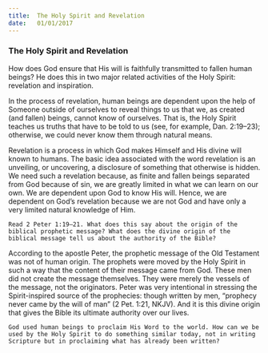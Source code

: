 ```yaml
---
title:  The Holy Spirit and Revelation
date:   01/01/2017
---
```


### The Holy Spirit and Revelation

How does God ensure that His will is faithfully transmitted to fallen human beings? He does this in two major related activities of the Holy Spirit: revelation and inspiration. 

In the process of revelation, human beings are dependent upon the help of Someone outside of ourselves to reveal things to us that we, as created (and fallen) beings, cannot know of ourselves. That is, the Holy Spirit teaches us truths that have to be told to us (see, for example, Dan. 2:19–23); otherwise, we could never know them through natural means.

Revelation is a process in which God makes Himself and His divine will known to humans. The basic idea associated with the word revelation is an unveiling, or uncovering, a disclosure of something that otherwise is hidden. We need such a revelation because, as finite and fallen beings separated from God because of sin, we are greatly limited in what we can learn on our own. We are dependent upon God to know His will. Hence, we are dependent on God’s revelation because we are not God and have only a very limited natural knowledge of Him. 

`Read 2 Peter 1:19–21. What does this say about the origin of the biblical prophetic message? What does the divine origin of the biblical message tell us about the authority of the Bible?` 

According to the apostle Peter, the prophetic message of the Old Testament was not of human origin. The prophets were moved by the Holy Spirit in such a way that the content of their message came from God. These men did not create the message themselves. They were merely the vessels of the message, not the originators. Peter was very intentional in stressing the Spirit-inspired source of the prophecies: though written by men, “prophecy never came by the will of man” (2 Pet. 1:21, NKJV). And it is this divine origin that gives the Bible its ultimate authority over our lives.	

`God used human beings to proclaim His Word to the world. How can we be used by the Holy Spirit to do something similar today, not in writing Scripture but in proclaiming what has already been written?`	